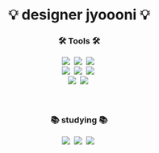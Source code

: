 <!-- 타이틀 : 나중에 이미지로 바꿔보자 -->
<h1 align="center">💡 designer jyoooni 💡</h1>

<!-- 본문 -->
<h3 align="center">🛠️ Tools 🛠️</h3>
<div align="center">
   <img src="https://img.shields.io/badge/figma-20212B.svg?style=for-the-badge&logo=figma&logoColor=FEFFF9" />&nbsp
   <img src="https://img.shields.io/badge/adobe%20photoshop-002543.svg?style=for-the-badge&logo=adobe%20photoshop&logoColor=5BAFEC" />&nbsp
   <img src="https://img.shields.io/badge/adobe%20illustrator-361603.svg?style=for-the-badge&logo=adobe%20illustrator&logoColor=FE9C47" />&nbsp
   <br>
   <img src="https://img.shields.io/badge/adobe%20indesign-520323.svg?style=for-the-badge&logo=adobe%20indesign&logoColor=DD6882" />&nbsp
   <img src="https://img.shields.io/badge/adobe%20premiere%20pro-250635.svg?style=for-the-badge&logo=adobe%20premiere%20pro&logoColor=E9BCEF" />&nbsp 
   <img src="https://img.shields.io/badge/adobe%20lightroom-002543.svg?style=for-the-badge&logo=adobe%20lightroom&logoColor=5BAFEC" />&nbsp
   <br>
   <img src="https://img.shields.io/badge/notion-000000.svg?style=for-the-badge&logo=notion&logoColor=FFFFFF" />&nbsp
   <img src="https://img.shields.io/badge/VSCode-000000.svg?style=for-the-badge&logo=visual-studio-code&logoColor=3EA5FF" />&nbsp
</div>

<br>
<br>

<h3 align="center">📚 studying 📚</h3>
<div align="center">
   <img src="https://img.shields.io/badge/html5-E34F26.svg?style=for-the-badge&logo=html5&logoColor=FFFFFF" />&nbsp
   <img src="https://img.shields.io/badge/css3-1572B6.svg?style=for-the-badge&logo=css3&logoColor=FFFFFF" />&nbsp
   <img src="https://img.shields.io/badge/javascript-F7DF1E.svg?style=for-the-badge&logo=javascript&logoColor=FFFFFF" />&nbsp
</div>

<!--
**jyoooni/jyoooni** is a ✨ _special_ ✨ repository because its `README.md` (this file) appears on your GitHub profile.

Here are some ideas to get you started:

- 🔭 I’m currently working on ...
- 🌱 I’m currently learning ...
- 👯 I’m looking to collaborate on ...
- 🤔 I’m looking for help with ...
- 💬 Ask me about ...
- 📫 How to reach me: ...
- 😄 Pronouns: ...
- ⚡ Fun fact: ...
-->
